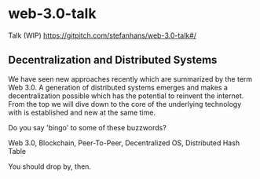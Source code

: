 # web-3.0-talk
Talk (WIP) https://gitpitch.com/stefanhans/web-3.0-talk#/

## Decentralization and Distributed Systems

We have seen new approaches recently which are summarized by the term Web 3.0. A generation of distributed systems emerges and makes a decentralization possible which has the potential to reinvent the internet. 
From the top we will dive down to the core of the underlying technology with is established and new at the same time.

Do you say 'bingo' to some of these buzzwords?

Web 3.0, Blockchain, Peer-To-Peer, Decentralized OS, Distributed Hash Table

You should drop by, then.
